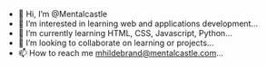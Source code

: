 - 👋 Hi, I’m @Mentalcastle
- 👀 I’m interested in learning web and applications development...
- 🌱 I’m currently learning HTML, CSS, Javascript, Python...
- 💞️ I’m looking to collaborate on learning or projects...
- 📫 How to reach me mhildebrand@mentalcastle.com...

<!---
Mentalcastle/Mentalcastle is a ✨ special ✨ repository because its `README.md` (this file) appears on your GitHub profile.
You can click the Preview link to take a look at your changes.
--->
